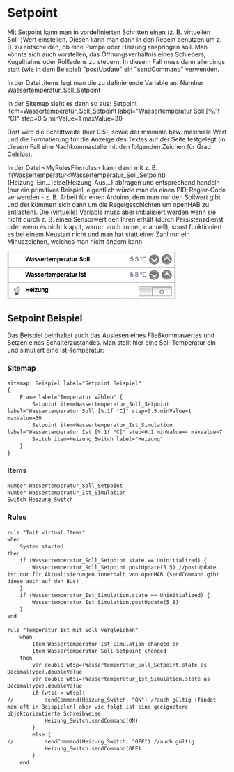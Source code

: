 Setpoint
========

Mit Setpoint kann man in vordefinierten Schritten einen (z. B. virtuellen Soll-)Wert einstellen.
Diesen kann man dann in den Regeln benutzen um z. B. zu entscheiden, ob eine Pumpe oder Heizung anspringen soll.
Man könnte sich auch vorstellen, das Öffnungsverhältnis eines Schiebers, Kugelhahns oder Rollladens zu steuern.
In diesem Fall muss dann allerdings statt (wie in dem Beispiel) "postUpdate" ein "sendCommand" verwenden.

In der Datei <MyItemFile>.items legt man die zu definierende Variable an:
    Number Wassertemperatur_Soll_Setpoint

In der Sitemap sieht es dann so aus:
    Setpoint item=Wassertemperatur_Soll_Setpoint label="Wassertemperatur Soll [%.1f °C]" step=0.5 minValue=1 maxValue=30

Dort wird die Schrittweite (hier 0.5), sowie der minimale bzw. maximale Wert und die Formatierung für die Anzeige des Textes
auf der Seite festgelegt (in diesem Fall eine Nachkommastelle mit den folgenden Zeichen für Grad Celsius).

In der Datei <MyRulesFile.rules> kann dann mit z. B. if(Wassertemperatur<Wassertemperatur_Soll_Setpoint){Heizung_Ein...}else{Heizung_Aus...}
abfragen und entsprechend handeln (nur ein primitives Beispiel, eigentlich würde man da einen PID-Regler-Code verwenden - z. B. Arbeit für einen Arduino,
dem man nur den Sollwert gibt und der kümmert sich dann um die Regelgeschichten um openHAB zu entlasten).
Die (virtuelle) Variable muss aber initialisiert werden wenn sie nicht durch
z. B. einen Sensorwert den Ihren erhält (durch Persistenzdienst oder wenn es nicht klappt, warum auch immer, manuell), sonst funktioniert es bei einem Neustart nicht und man hat statt einer Zahl nur ein Minuszeichen, welches man nicht ändern kann.

![Setpoint Beispiel](images/Setpoint-Beispiel.png "Setpoint Beispiel")

Setpoint Beispiel
-----------------

Das Beispiel beinhaltet auch das Auslesen eines Fließkommawertes und Setzen eines Schalterzustandes.
Man stellt hier eine Soll-Temperatur ein und simuliert eine Ist-Temperatur:

### Sitemap

    sitemap  Beispiel label="Setpoint Beispiel"
    {
        Frame label="Temperatur wählen" {
            Setpoint item=Wassertemperatur_Soll_Setpoint label="Wassertemperatur Soll [%.1f °C]" step=0.5 minValue=1 maxValue=30
            Setpoint item=Wassertemperatur_Ist_Simulation label="Wassertemperatur Ist [%.1f °C]" step=0.1 minValue=4 maxValue=7
            Switch item=Heizung_Switch label="Heizung"
        }
    }

### Items

    Number Wassertemperatur_Soll_Setpoint
    Number Wassertemperatur_Ist_Simulation
    Switch Heizung_Switch

### Rules

    rule "Init virtual Items"
    when
        System started
    then
        if (Wassertemperatur_Soll_Setpoint.state == Uninitialized) {
            Wassertemperatur_Soll_Setpoint.postUpdate(5.5) //postUpdate ist nur für Aktualisierungen innerhalb von openHAB (sendCommand gibt diese auch auf den Bus)
        }
        if (Wassertemperatur_Ist_Simulation.state == Uninitialized) {
            Wassertemperatur_Ist_Simulation.postUpdate(5.8)
        }
    end
    
    rule "Temperatur Ist mit Soll vergleichen"
        when
            Item Wassertemperatur_Ist_Simulation changed or
            Item Wassertemperatur_Soll_Setpoint changed
        then
            var double wtsp=(Wassertemperatur_Soll_Setpoint.state as DecimalType).doubleValue
            var double wtsi=(Wassertemperatur_Ist_Simulation.state as DecimalType).doubleValue
            if (wtsi < wtsp){
    //          sendCommand(Heizung_Switch, "ON") //auch gültig (findet man oft in Beispielen) aber wie folgt ist eine geeignetere objektorientierte Schreibweise
                Heizung_Switch.sendCommand(ON)
            }
            else {
    //          sendCommand(Heizung_Switch, "OFF") //auch gültig
                Heizung_Switch.sendCommand(OFF)
            }
        end
